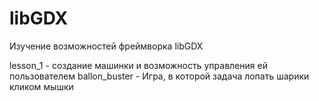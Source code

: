 # libGDX
Изучение возможностей фреймворка libGDX

lesson_1 - создание машинки и возможность управления ей пользователем
ballon_buster - Игра, в которой задача лопать шарики кликом мышки
